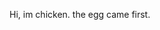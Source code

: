 Hi, im chicken. the egg came first.
<!---
chickenbobbobba/chickenbobbobba is a ✨ special ✨ repository because its `README.md` (this file) appears on your GitHub profile.
You can click the Preview link to take a look at your changes.
--->

